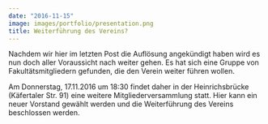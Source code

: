 ```yaml
---
date: "2016-11-15"
image: images/portfolio/presentation.png
title: Weiterführung des Vereins?
---
```


Nachdem wir hier im letzten Post die Auflösung angekündigt haben wird es nun doch aller Voraussicht nach weiter gehen. Es hat sich eine Gruppe von Fakultätsmitgliedern gefunden, die den Verein weiter führen wollen.

Am Donnerstag, 17.11.2016 um 18:30 findet daher in der Heinrichsbrücke (Käfertaler Str. 91) eine weitere Mitgliederversammlung statt. Hier kann ein neuer Vorstand gewählt werden und die Weiterführung des Vereins beschlossen werden.

